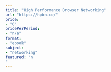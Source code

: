 ```yaml
---
title: "High Performance Browser Networking"
url: "https://hpbn.co/"
price: 
- "0"
pricePerPeriod: 
- "n/a"
format: 
- "ebook"
subject: 
- "networking"
featured: "n"
---
```

